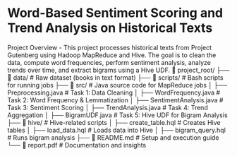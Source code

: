 # Word-Based Sentiment Scoring and Trend Analysis on Historical Texts
Project Overview - This project processes historical texts from Project Gutenberg using Hadoop MapReduce and Hive. The goal is to clean the data, compute word frequencies, perform sentiment analysis, analyze trends over time, and extract bigrams using a Hive UDF.
📂 project_root/
├── 📂 data/                 # Raw dataset (books in text format)
├── 📂 scripts/              # Bash scripts for running jobs
├── 📂 src/                  # Java source code for MapReduce jobs
│   ├── Preprocessing.java   # Task 1: Data Cleaning
│   ├── WordFrequency.java   # Task 2: Word Frequency & Lemmatization
│   ├── SentimentAnalysis.java # Task 3: Sentiment Scoring
│   ├── TrendAnalysis.java   # Task 4: Trend Aggregation
│   ├── BigramUDF.java       # Task 5: Hive UDF for Bigram Analysis
├── 📂 hive/                 # Hive-related scripts
│   ├── create_table.hql     # Creates Hive tables
│   ├── load_data.hql        # Loads data into Hive
│   ├── bigram_query.hql     # Runs bigram analysis
├── 📜 README.md             # Setup and execution guide
└── 📜 report.pdf            # Documentation and insights
